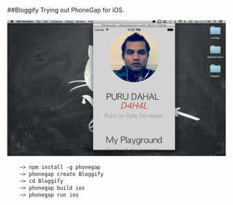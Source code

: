 ##Bloggify
Trying out PhoneGap for iOS.

![Screenshot](Screenshot.png)

```
	~> npm install -g phonegap
	~> phonegap create Bloggify
	~> cd Bloggify
	~> phonegap build ios
	~> phonegap run ios

```